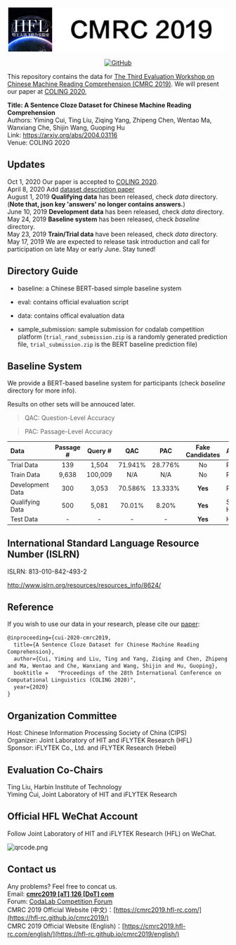 <p align="center">
    <br>
    <img src="./banner.png" width="500"/>
    <br>
</p>
<p align="center">
    <a href="https://github.com/ymcui/cmrc2019/blob/master/LICENSE">
        <img alt="GitHub" src="https://img.shields.io/github/license/ymcui/cmrc2019.svg?color=blue&style=flat-square">
    </a>
</p>

This repository contains the data for [The Third Evaluation Workshop on Chinese Machine Reading Comprehension (CMRC 2019)](https://hfl-rc.github.io/cmrc2019/). We will present our paper at [COLING 2020](https://coling2020.org),

**Title: A Sentence Cloze Dataset for Chinese Machine Reading Comprehension**  
Authors: Yiming Cui, Ting Liu, Ziqing Yang, Zhipeng Chen, Wentao Ma, Wanxiang Che, Shijin Wang, Guoping Hu  
Link: https://arxiv.org/abs/2004.03116  
Venue: COLING 2020  


## Updates
Oct 1, 2020 Our paper is accepted to [COLING 2020](https://coling2020.org).  
April 8, 2020 Add [dataset description paper](https://arxiv.org/abs/2004.03116)   
August 1, 2019	**Qualifying data** has been released, check *data* directory. (**Note that, json key 'answers' no longer contains answers.**)  
June 10, 2019	**Development data** has been released, check *data* directory.  
May 24, 2019  **Baseline system** has been released, check *baseline* directory.  
May 23, 2019  **Train/Trial data** have been released, check *data* directory.  
May 17, 2019	We are expected to release task introduction and call for participation on late May or early June. Stay tuned!  

## Directory Guide

- baseline: a Chinese BERT-based simple baseline system

- eval: contains official evaluation script

- data: contains offical evaluation data

- sample_submission: sample submission for codalab competition platform (`trial_rand_submission.zip` is a randomly generated prediction file, `trial_submission.zip` is the BERT baseline prediction file)


## Baseline System

We provide a BERT-based baseline system for participants (check *baseline* directory for more info).

Results on other sets will be annouced later.

> QAC: Question-Level Accuracy

> PAC: Passage-Level Accuracy

| Data | Passage # | Query # | QAC | PAC | Fake Candidates | Availability |
| :------ | :-----: | :-----: | :-----: | :-----: | :-----: | :----- |
| Trial Data | 139 | 1,504 | 71.941% | 28.776% | No | Public |
| Train Data | 9,638 | 100,009 | N/A | N/A | No | Public |
| Development Data | 300 | 3,053 | 70.586% | 13.333% | **Yes** | Public |
| Qualifying Data | 500 | 5,081 | 70.01% | 8.20% | **Yes** | Semi-Hidden |
| Test Data | - | - |  - | - | **Yes** | Hidden |

## International Standard Language Resource Number (ISLRN)

ISLRN: 813-010-842-493-2

http://www.islrn.org/resources/resources_info/8624/


## Reference

If you wish to use our data in your research, please cite our [paper](https://arxiv.org/abs/2004.03116):
```
@inproceeding={cui-2020-cmrc2019,
  title={A Sentence Cloze Dataset for Chinese Machine Reading Comprehension},
  author={Cui, Yiming and Liu, Ting and Yang, Ziqing and Chen, Zhipeng and Ma, Wentao and Che, Wanxiang and Wang, Shijin and Hu, Guoping},
  booktitle = 	"Proceedings of the 28th International Conference on Computational Linguistics (COLING 2020)",
  year={2020}
}
```


## Organization Committee
Host: Chinese Information Processing Society of China (CIPS)  
Organizer: Joint Laboratory of HIT and iFLYTEK Research (HFL)  
Sponsor: iFLYTEK Co., Ltd. and iFLYTEK Research (Hebei)  

## Evaluation Co-Chairs
Ting Liu, Harbin Institute of Technology  
Yiming Cui, Joint Laboratory of HIT and iFLYTEK Research


## Official HFL WeChat Account
Follow Joint Laboratory of HIT and iFLYTEK Research (HFL) on WeChat.

![qrcode.png](https://github.com/ymcui/cmrc2019/raw/master/qrcode.jpg)


## Contact us
Any problems? Feel free to concat us.  
Email: **[cmrc2019 [aT] 126 [DoT] com](mailto:cmrc2019@126.com)**  
Forum: [CodaLab Competition Forum](https://competitions.codalab.org/forums/19781/)  
CMRC 2019 Official Website (中文)：[https://cmrc2019.hfl-rc.com/](https://hfl-rc.github.io/cmrc2019/)  
CMRC 2019 Official Website (English)：[https://cmrc2019.hfl-rc.com/english/](https://hfl-rc.github.io/cmrc2019/english/)

